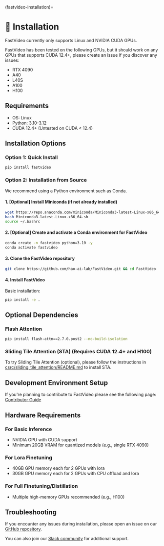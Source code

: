 (fastvideo-installation)=

# 🔧 Installation

FastVideo currently only supports Linux and NVIDIA CUDA GPUs.

FastVideo has been tested on the following GPUs, but it should work on any GPUs that supports CUDA 12.4+, please create an issue if you discover any issues:
- RTX 4090
- A40
- L40S
- A100
- H100

## Requirements

- OS: Linux
- Python: 3.10-3.12
- CUDA 12.4+ (Untested on CUDA < 12.4)

## Installation Options

### Option 1: Quick Install

```bash
pip install fastvideo
```

### Option 2: Installation from Source

We recommend using a Python environment such as Conda.

#### 1. [Optional] Install Miniconda (if not already installed)

```bash
wget https://repo.anaconda.com/miniconda/Miniconda3-latest-Linux-x86_64.sh
bash Miniconda3-latest-Linux-x86_64.sh
source ~/.bashrc
```

#### 2. [Optional] Create and activate a Conda environment for FastVideo

```bash
conda create -n fastvideo python=3.10 -y
conda activate fastvideo
```

#### 3. Clone the FastVideo repository

```bash
git clone https://github.com/hao-ai-lab/FastVideo.git && cd FastVideo
```

#### 4. Install FastVideo

Basic installation:

```bash
pip install -e .
```

## Optional Dependencies

### Flash Attention

```bash
pip install flash-attn==2.7.0.post2 --no-build-isolation
```

### Sliding Tile Attention (STA) (Requires CUDA 12.4+ and H100)

To try Sliding Tile Attention (optional), please follow the instructions in [csrc/sliding_tile_attention/README.md](#sta-installation) to install STA.

## Development Environment Setup

If you're planning to contribute to FastVideo please see the following page:
[Contributor Guide](#developer-guide)

## Hardware Requirements

### For Basic Inference
- NVIDIA GPU with CUDA support
- Minimum 20GB VRAM for quantized models (e.g., single RTX 4090)

### For Lora Finetuning
- 40GB GPU memory each for 2 GPUs with lora
- 30GB GPU memory each for 2 GPUs with CPU offload and lora

### For Full Finetuning/Distillation
- Multiple high-memory GPUs recommended (e.g., H100)

## Troubleshooting

If you encounter any issues during installation, please open an issue on our [GitHub repository](https://github.com/hao-ai-lab/FastVideo).

You can also join our [Slack community](https://join.slack.com/t/fastvideo/shared_invite/zt-2zf6ru791-sRwI9lPIUJQq1mIeB_yjJg) for additional support.

